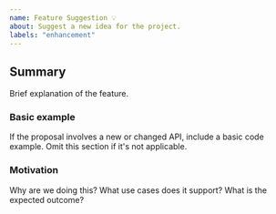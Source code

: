 ```yaml
---
name: Feature Suggestion 💡
about: Suggest a new idea for the project.
labels: "enhancement"
---
```


<!--
  To make it easier for us to help you, please include as much useful information as possible.

  Useful Links:
  - Wiki: https://docs.garak.ai/garak

  Before opening a new issue, please search existing issues https://github.com/NVIDIA/garak/issues
-->

## Summary

Brief explanation of the feature.

### Basic example

If the proposal involves a new or changed API, include a basic code example. Omit this section if it's not applicable.

### Motivation

Why are we doing this? What use cases does it support? What is the expected outcome?

